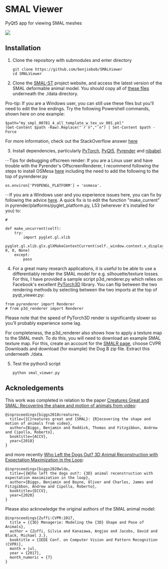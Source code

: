 # SMAL Viewer
PyQt5 app for viewing SMAL meshes

<img src="docs/smal_viewer.gif">

## Installation
1. Clone the repository with submodules and enter directory
   ```
   git clone https://github.com/benjiebob/SMALViewer
   cd SMALViewer

2. Clone the [SMAL-ST](http://smal.is.tue.mpg.de/) project website, and access the latest version of the SMAL deformable animal model. You should copy all of [these files](https://github.com/silviazuffi/smalst/tree/master/smpl_models) underneath the ./data directory. 

Pro-tip: If you are a Windows user, you can still use these files but you'll need to edit the line endings. Try the following Powershell commands, shown here on one example:

  ```
  $path="my_smpl_00781_4_all_template_w_tex_uv_001.pkl"
  (Get-Content $path -Raw).Replace("`r`n","`n") | Set-Content $path -Force
  ```

For more information, check out the StackOverflow answer [here](https://stackoverflow.com/questions/19127741/replace-crlf-using-powershell)


3. Install dependencies, particularly [PyTorch](https://pytorch.org/), [PyQt5](https://pypi.org/project/PyQt5/), [Pyrender](https://github.com/mmatl/pyrender) and [nibabel](https://github.com/nipy/nibabel).

⋅⋅⋅Tips for debugging offscreen render: If you are a Linux user and have trouble with the Pyrender's OffscreenRenderer, I recommend following the steps to install OSMesa [here](https://pyrender.readthedocs.io/en/latest/examples/offscreen.html) including the need to add the following to the top of pyrenderer.py

```
os.environ['PYOPENGL_PLATFORM'] = 'osmesa'.
```

⋅⋅⋅If you are a Windows user and you experience issues here, you can fix by following the advice [here](https://github.com/mmatl/pyrender/issues/117). A quick fix is to edit the function "make_current" in pyrender/platforms/pyglet_platform.py, L53 (wherever it's installed for you) to:
  
  ```
  # 

  def make_uncurrent(self):
      try:
          import pyglet.gl.xlib
          pyglet.gl.xlib.glx.glXMakeContextCurrent(self._window.context.x_display, 0, 0, None)
      except:
          pass
  ```

4. For a great many research applications, it is useful to be able to use a differentiably render the SMAL model for e.g. silhouette/texture losses. For this, I have provided a sample script p3d_renderer.py which relies on Facebook's excellent [PyTorch3D](https://github.com/facebookresearch/pytorch3d) library. You can flip between the two rendering methods by selecting between the two imports at the top of pyqt_viewer.py:

```
from pyrenderer import Renderer
# from p3d_renderer import Renderer
```

Please note that the speed of PyTorch3D render is significantly slower so you'll probably experience some lag.

For completeness, the p3d_renderer also shows how to apply a texture map to the SMAL mesh. To do this, you will need to download an example SMAL texture map. For this, create an account for the [SMALR page](http://smalr.is.tue.mpg.de/downloads), choose CVPR Downloads and download (for example) the Dog B zip file. Extract this underneath ./data.

5. Test the python3 script
   ```
   python smal_viewer.py
   ```

## Acknoledgements
This work was completed in relation to the paper [Creatures Great and SMAL: Recovering the shape and motion of animals from video](https://arxiv.org/abs/1811.05804):
```
@inproceedings{biggs2018creatures,
  title={{C}reatures great and {SMAL}: {R}ecovering the shape and motion of animals from video},
  author={Biggs, Benjamin and Roddick, Thomas and Fitzgibbon, Andrew and Cipolla, Roberto},
  booktitle={ACCV},
  year={2018}
}
```

and more recently [Who Left the Dogs Out? 3D Animal Reconstruction with Expectation Maximization in the Loop](https://arxiv.org/abs/2007.11110):
```
@inproceedings{biggs2020wldo,
  title={{W}ho left the dogs out?: {3D} animal reconstruction with expectation maximization in the loop},
  author={Biggs, Benjamin and Boyne, Oliver and Charles, James and Fitzgibbon, Andrew and Cipolla, Roberto},
  booktitle={ECCV},
  year={2020}
}
```

Please also acknowledge the original authors of the SMAL animal model:
```
@inproceedings{Zuffi:CVPR:2017,
  title = {{3D} Menagerie: Modeling the {3D} Shape and Pose of Animals},
  author = {Zuffi, Silvia and Kanazawa, Angjoo and Jacobs, David and Black, Michael J.},
  booktitle = {IEEE Conf. on Computer Vision and Pattern Recognition (CVPR)},
  month = jul,
  year = {2017},
  month_numeric = {7}
}
```
